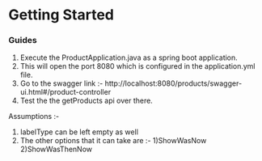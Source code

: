 # Getting Started

### Guides
1. Execute the ProductApplication.java as a spring boot application.
2. This will open the port 8080 which is configured in the application.yml file.
3. Go to the swagger link :- http://localhost:8080/products/swagger-ui.html#/product-controller
4. Test the the getProducts api over there.

Assumptions :-
1. labelType can be left empty as well
2. The other options that it can take are :- 1)ShowWasNow
											 2)ShowWasThenNow	
